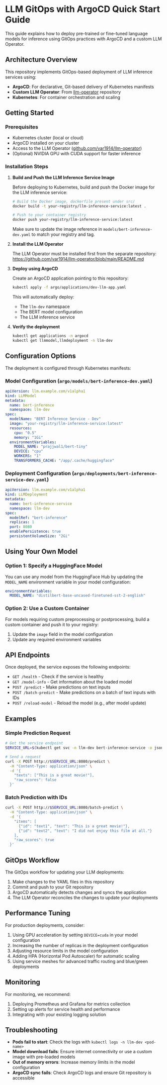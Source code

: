 # LLM GitOps with ArgoCD Quick Start Guide

This guide explains how to deploy pre-trained or fine-tuned language models for inference using GitOps practices with ArgoCD and a custom LLM Operator.

## Architecture Overview

This repository implements GitOps-based deployment of LLM inference services using:
- **ArgoCD**: For declarative, Git-based delivery of Kubernetes manifests
- **Custom LLM Operator**: From [llm-operator](https://github.com/var1914/llm-operator) repository
- **Kubernetes**: For container orchestration and scaling

## Getting Started

### Prerequisites

- Kubernetes cluster (local or cloud)
- ArgoCD installed on your cluster
- Access to the LLM Operator ([github.com/var1914/llm-operator](https://github.com/var1914/llm-operator))
- (Optional) NVIDIA GPU with CUDA support for faster inference

### Installation Steps

1. **Build and Push the LLM Inference Service Image**

   Before deploying to Kubernetes, build and push the Docker image for the LLM inference service:

   ```bash
   # Build the Docker image, dockerfile present under src/
   docker build -t your-registry/llm-inference-service:latest .
   
   # Push to your container registry
   docker push your-registry/llm-inference-service:latest
   ```

   Make sure to update the image reference in `models/bert-inference-dev.yaml` to match your registry and tag.

2. **Install the LLM Operator**

   The LLM Operator must be installed first from the separate repository: https://github.com/var1914/llm-operator/blob/main/README.md
   
3. **Deploy using ArgoCD**

   Create an ArgoCD application pointing to this repository:

   ```bash
   kubectl apply -f argo/applications/dev-llm-app.yaml
   ```

   This will automatically deploy:
   - The `llm-dev` namespace
   - The BERT model configuration
   - The LLM inference service

4. **Verify the deployment**

   ```bash
   kubectl get applications -n argocd
   kubectl get llmmodel,llmdeployment -n llm-dev
   ```

## Configuration Options

The deployment is configured through Kubernetes manifests:

### Model Configuration (`argo/models/bert-inference-dev.yaml`)

```yaml
apiVersion: llm.example.com/v1alpha1
kind: LLMModel
metadata:
  name: bert-inference
  namespace: llm-dev
spec:
  modelName: "BERT Inference Service - Dev"
  image: "your-registry/llm-inference-service:latest"
  resources:
    cpu: "0.5"
    memory: "1Gi"
  environmentVariables:
    MODEL_NAME: "prajjwal1/bert-tiny"
    DEVICE: "cpu"
    WORKERS: "1"
    TRANSFORMERS_CACHE: "/app/.cache/huggingface"
```

### Deployment Configuration (`argo/deployments/bert-inference-service-dev.yaml`)

```yaml
apiVersion: llm.example.com/v1alpha1
kind: LLMDeployment
metadata:
  name: bert-inference-service
  namespace: llm-dev
spec:
  modelRef: "bert-inference"
  replicas: 1
  port: 8080
  enablePersistence: true
  persistentVolumeSize: "2Gi"
```

## Using Your Own Model

### Option 1: Specify a HuggingFace Model

You can use any model from the HuggingFace Hub by updating the `MODEL_NAME` environment variable in your model configuration:

```yaml
environmentVariables:
  MODEL_NAME: "distilbert-base-uncased-finetuned-sst-2-english"
```

### Option 2: Use a Custom Container

For models requiring custom preprocessing or postprocessing, build a custom container and push it to your registry:

1. Update the `image` field in the model configuration
2. Update any required environment variables

## API Endpoints

Once deployed, the service exposes the following endpoints:

- `GET /health` - Check if the service is healthy
- `GET /model-info` - Get information about the loaded model
- `POST /predict` - Make predictions on text inputs
- `POST /batch-predict` - Make predictions on a batch of text inputs with IDs
- `POST /reload-model` - Reload the model (e.g., after model update)

## Examples

### Simple Prediction Request

```bash
# Get the service endpoint
SERVICE_URL=$(kubectl get svc -n llm-dev bert-inference-service -o jsonpath='{.status.loadBalancer.ingress[0].ip}')

# Send a request
curl -X POST http://$SERVICE_URL:8080/predict \
  -H "Content-Type: application/json" \
  -d '{
    "texts": ["This is a great movie!"],
    "raw_scores": false
  }'
```

### Batch Prediction with IDs

```bash
curl -X POST http://$SERVICE_URL:8080/batch-predict \
  -H "Content-Type: application/json" \
  -d '{
    "items": [
      {"id": "text1", "text": "This is a great movie!"},
      {"id": "text2", "text": "I did not enjoy this film at all."}
    ],
    "raw_scores": true
  }'
```

## GitOps Workflow

The GitOps workflow for updating your LLM deployments:

1. Make changes to the YAML files in this repository
2. Commit and push to your Git repository
3. ArgoCD automatically detects changes and syncs the application
4. The LLM Operator reconciles the changes to update your deployments

## Performance Tuning

For production deployments, consider:

1. Using GPU acceleration by setting `DEVICE=cuda` in your model configuration
2. Increasing the number of replicas in the deployment configuration
3. Adjusting resource limits in the model configuration
4. Adding HPA (Horizontal Pod Autoscaler) for automatic scaling
5. Using service meshes for advanced traffic routing and blue/green deployments

## Monitoring

For monitoring, we recommend:

1. Deploying Prometheus and Grafana for metrics collection
2. Setting up alerts for service health and performance
3. Integrating with your existing logging solution

## Troubleshooting

- **Pods fail to start**: Check the logs with `kubectl logs -n llm-dev <pod-name>`
- **Model download fails**: Ensure internet connectivity or use a custom image with pre-loaded models
- **Out of memory errors**: Increase memory limits in the model configuration
- **ArgoCD sync fails**: Check ArgoCD logs and ensure Git repository is accessible
